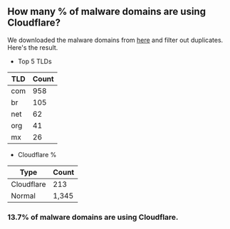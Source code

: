 ## How many % of malware domains are using Cloudflare?


We downloaded the malware domains from [here](https://urlhaus.abuse.ch) and filter out duplicates.
Here's the result.


[//]: # (start replacement)


- Top 5 TLDs

| TLD | Count |
| --- | --- |
| com | 958 |
| br | 105 |
| net | 62 |
| org | 41 |
| mx | 26 |


- Cloudflare %

| Type | Count |
| --- | --- |
| Cloudflare | 213 |
| Normal | 1,345 |


### 13.7% of malware domains are using Cloudflare.